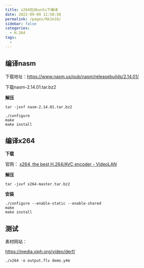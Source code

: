 ```yaml
---
title: x264在Ubuntu下编译
date: 2022-09-09 11:58:58
permalink: /pages/6b1e16/
sidebar: false
categories:
  - H.264
tags:
  - 
---
```






## 编译nasm

下载地址：https://www.nasm.us/pub/nasm/releasebuilds/2.14.01/

下载nasm-2.14.01.tar.bz2

**解压**

```
tar -jxvf nasm-2.14.01.tar.bz2
```

```
./configure
make
make install
```


## 编译x264

**下载**

官网： [x264, the best H.264/AVC encoder - VideoLAN](https://www.videolan.org/developers/x264.html)

**解压**

```
tar -jxvf x264-master.tar.bz2
```

**安装**

```
./configure --enable-static --enable-shared
make
make install
```



## 测试

素材网站：

https://media.xiph.org/video/derf/



```
./x264 -o output.flv demo.y4m
```

